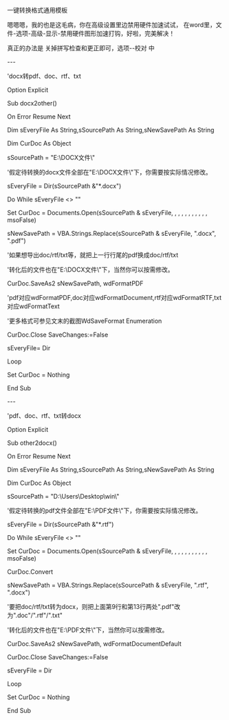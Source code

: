 一键转换格式通用模板

嗯嗯嗯，我的也是这毛病，你在高级设置里边禁用硬件加速试试，
在word里，文件-选项-高级-显示-禁用硬件图形加速打钩，好啦，完美解决！

真正的办法是 关掉拼写检查和更正即可，选项--校对 中

\---

'docx转pdf、doc、rtf、txt

Option Explicit

Sub docx2other()

On Error Resume Next

Dim sEveryFile As String,sSourcePath As String,sNewSavePath As String

Dim CurDoc As Object

sSourcePath = "E:\\DOCX文件\\"

'假定待转换的docx文件全部在"E:\\DOCX文件\\"下，你需要按实际情况修改。

sEveryFile = Dir(sSourcePath &"\*.docx")

Do While sEveryFile \<\> ""

Set CurDoc = Documents.Open(sSourcePath & sEveryFile, , , , , , , , , , ,
msoFalse)

sNewSavePath = VBA.Strings.Replace(sSourcePath & sEveryFile, ".docx", ".pdf")

'如果想导出doc/rtf/txt等，就把上一行行尾的pdf换成doc/rtf/txt

'转化后的文件也在"E:\\DOCX文件\\"下，当然你可以按需修改。

CurDoc.SaveAs2 sNewSavePath, wdFormatPDF

'pdf对应wdFormatPDF,doc对应wdFormatDocument,rtf对应wdFormatRTF,txt对应wdFormatText

'更多格式可参见文末的截图WdSaveFormat Enumeration

CurDoc.Close SaveChanges:=False

sEveryFile= Dir

Loop

Set CurDoc = Nothing

End Sub

\---

'pdf、doc、rtf、txt转docx

Option Explicit

Sub other2docx()

On Error Resume Next

Dim sEveryFile As String,sSourcePath As String,sNewSavePath As String

Dim CurDoc As Object

sSourcePath = "D:\\Users\\Desktop\\win\\"

'假定待转换的pdf文件全部在"E:\\PDF文件\\"下，你需要按实际情况修改。

sEveryFile = Dir(sSourcePath &"\*.rtf")

Do While sEveryFile \<\> ""

Set CurDoc = Documents.Open(sSourcePath & sEveryFile, , , , , , , , , , ,
msoFalse)

CurDoc.Convert

sNewSavePath = VBA.Strings.Replace(sSourcePath & sEveryFile, ".rtf", ".docx")

'要把doc/rtf/txt转为docx，则把上面第9行和第13行两处".pdf"改为".doc"/".rtf"/".txt"

'转化后的文件也在"E:\\PDF文件\\"下，当然你可以按需修改。

CurDoc.SaveAs2 sNewSavePath, wdFormatDocumentDefault

CurDoc.Close SaveChanges:=False

sEveryFile = Dir

Loop

Set CurDoc = Nothing

End Sub
